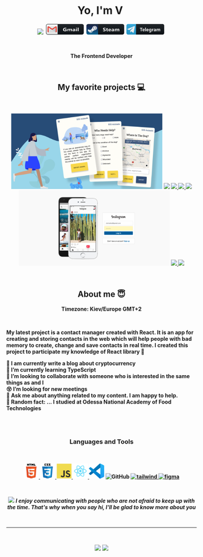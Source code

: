 <p>
  <h1 align="center"><b>Yo, I'm V <img src="https://c.tenor.com/lb9hGWB5XXQAAAAC/happy-mochi.gif" alt="" width="30"></h1>
</p>
<p align="center">
<a href="https://sokolenkov.github.io/"><img src="https://img.shields.io/badge/-PORTFOLIO-%23ff69b4&?style=for-the-badge&?color=ff69b4 alt="Portfolio" /></a>&nbsp;
<a href="mailto:s9379992g@gmail.com"><img src="gmail.svg" alt="CodePen" style="width: 100px; height: 28px;" /></a>&nbsp;
<a href="https://steamcommunity.com/id/AkkMe/"><img src="steam.svg" alt="Steam" style="width: 100px; height: 28px;" /></a>&nbsp;
<a href="https://t.me/soko1enkov"><img src="tbadge.svg" alt="Telegram" style="width: 100px; height: 28px;" /></a>&nbsp;
</p>
<br />

<p align="center">The Frontend Developer</p>
<br />

<h2 align="center">My favorite projects 💻</h2>
<br />

<p align="center">
  <img width="400" src="https://github.com/YuriDevAT/sos-animals/blob/main/public/thumbnail-sos.png" />
  <img width="400" src="https://github.com/YuriDevAT/smart-shopping-list/blob/main/public/Thumbnail.png" />
 <a href="https://github.com/YuriDevAT/sos-animals">
  <img align="" src="https://github-readme-stats.vercel.app/api/pin/?username=YuriDevAT&repo=sos-animals&theme=tokyonight" />
</a>
  <a href="https://github.com/YuriDevAT/smart-shopping-list">
  <img align="" src="https://github-readme-stats.vercel.app/api/pin/?username=YuriDevAT&repo=smart-shopping-list&theme=tokyonight" />
</a>
  <img width="400" src="https://github.com/YuriDevAT/nikki-my-diary/blob/main/public/thumbnail-nikki.png" />
  <img width="400" src="https://github.com/YuriDevAT/instagram-clone/blob/main/thumbnail-instagram.png" />
  <a href="https://github.com/YuriDevAT/nikki-my-diary">
  <img align="" src="https://github-readme-stats.vercel.app/api/pin/?username=YuriDevAT&repo=nikki-my-diary&theme=tokyonight" />
</a>
<a href="https://github.com/YuriDevAT/instagram-clone">
  <img align="" src="https://github-readme-stats.vercel.app/api/pin/?username=YuriDevAT&repo=instagram-clone&theme=tokyonight" />
</a>
</p>

<br />

<h2 align="center">About me 😇</h2>
<p align="center">
Timezone: Kiev/Europe GMT+2
</p>
<br />
<p>My latest project is a contact manager created with React. It is an app for creating and storing contacts in the web</a> which will help people with bad memory to create, change and save contacts in real time. I created this project to participate my knowledge of React library 🥳</p>

:muscle: I am currently write a blog about cryptocurrency <br />
:eyes: I’m currently learning TypeScript <br />
:raising_hand: I’m looking to collaborate with someone who is interested in the same things as and I <br />
:dizzy_face: I’m looking for new meetings <br />
💬 Ask me about anything related to my content. I am happy to help.<br />
:ghost: Random fact: ... I studied at Odessa National Academy of Food Technologies <br />

<br />
<br />
<p>
<h3 align="center"> Languages and Tools</h3>
</p>
<br />
<p align="center">
<a href="https://www.w3.org/html/" target="_blank"> <img src="https://raw.githubusercontent.com/devicons/devicon/master/icons/html5/html5-original-wordmark.svg" alt="html5" width="40" height="40"/> </a>
<a href="https://www.w3schools.com/css/" target="_blank"> <img src="https://raw.githubusercontent.com/devicons/devicon/master/icons/css3/css3-original-wordmark.svg" alt="css3" width="40" height="40"/> </a>
<a href="https://developer.mozilla.org/en-US/docs/Web/JavaScript" target="_blank"> <img src="https://raw.githubusercontent.com/devicons/devicon/master/icons/javascript/javascript-original.svg" alt="javascript" width="40" height="40"/> </a>
<a href="https://reactjs.org/" target="_blank"> <img src="https://raw.githubusercontent.com/github/explore/80688e429a7d4ef2fca1e82350fe8e3517d3494d/topics/react/react.png" alt="react" width="40" height="40"/> </a>
<!--<a href="https://nextjs.org/" target="_blank"> <img src="https://github.com/YuriDevAT/YuriDevAT/blob/main/nextjs.png" alt="nextjs" width="40" height="40"/> </a>-->
<img alt="Visual Studio Code" width="40px" src="https://raw.githubusercontent.com/github/explore/80688e429a7d4ef2fca1e82350fe8e3517d3494d/topics/visual-studio-code/visual-studio-code.png" />
<img alt="GitHub" width="40px" src="https://github.com/YuriDevAT/YuriDevAT/blob/main/github_.png" />
<a href="https://tailwindcss.com/" target="_blank"> <img src="https://www.vectorlogo.zone/logos/tailwindcss/tailwindcss-icon.svg" alt="tailwind" width="40" height="40"/> </a>  
<a href="https://www.figma.com/" target="_blank"> <img src="https://www.vectorlogo.zone/logos/figma/figma-icon.svg" alt="figma" width="40" height="40"/> </a>
   </p>
<br />
<p align="center">
<img src="https://media.giphy.com/media/LnQjpWaON8nhr21vNW/giphy.gif" width="60"> <em><b>I enjoy communicating with people who are not afraid to keep up with the time.</b> That's why when you say<b> hi, I'll be glad to know more about you</b></em>
</p>
<br />

---

<br />
<p align="center">
<img src="https://github-readme-stats.vercel.app/api?username=sokolenkov&theme=radical&show_icons=true" width="450"/>
<img src="https://github-readme-stats.vercel.app/api/top-langs/?username=sokolenkov&layout=compact&theme=radical" width="400" />
</p>
